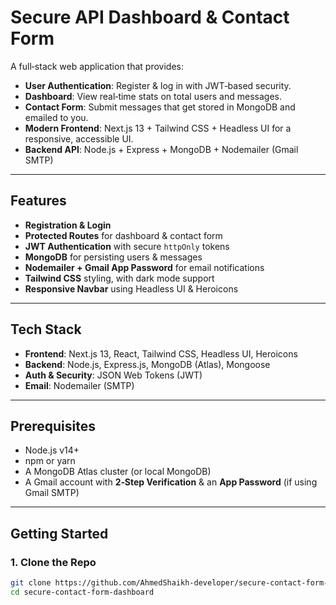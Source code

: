 # Secure API Dashboard & Contact Form

A full‑stack web application that provides:

- **User Authentication**: Register & log in with JWT‑based security.  
- **Dashboard**: View real‑time stats on total users and messages.  
- **Contact Form**: Submit messages that get stored in MongoDB and emailed to you.  
- **Modern Frontend**: Next.js 13 + Tailwind CSS + Headless UI for a responsive, accessible UI.  
- **Backend API**: Node.js + Express + MongoDB + Nodemailer (Gmail SMTP)   

---

## Features

- **Registration & Login**  
- **Protected Routes** for dashboard & contact form  
- **JWT Authentication** with secure `httpOnly` tokens  
- **MongoDB** for persisting users & messages  
- **Nodemailer + Gmail App Password** for email notifications  
- **Tailwind CSS** styling, with dark mode support  
- **Responsive Navbar** using Headless UI & Heroicons  

---

## Tech Stack

- **Frontend**: Next.js 13, React, Tailwind CSS, Headless UI, Heroicons  
- **Backend**: Node.js, Express.js, MongoDB (Atlas), Mongoose  
- **Auth & Security**: JSON Web Tokens (JWT)  
- **Email**: Nodemailer (SMTP)  

---

## Prerequisites

- Node.js v14+  
- npm or yarn  
- A MongoDB Atlas cluster (or local MongoDB)  
- A Gmail account with **2‑Step Verification** & an **App Password** (if using Gmail SMTP)

---

## Getting Started

### 1. Clone the Repo

```bash
git clone https://github.com/AhmedShaikh-developer/secure-contact-form-dashboard.git
cd secure-contact-form-dashboard


